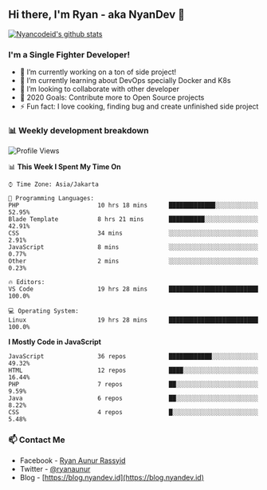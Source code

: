 ## Hi there, I'm Ryan - aka NyanDev 👋

[![Nyancodeid's github stats](https://github-readme-stats.vercel.app/api?username=nyancodeid)](https://github.com/nyancodeid/nyancodeid)

### I'm a Single Fighter Developer!
- 🔭 I’m currently working on a ton of side project!
- 🌱 I’m currently learning about DevOps specially Docker and K8s
- 👯 I’m looking to collaborate with other developer
- 🥅 2020 Goals: Contribute more to Open Source projects
- ⚡ Fun fact: I love cooking, finding bug and create unfinished side project 

### 📊 Weekly development breakdown

<!--START_SECTION:waka-->
![Profile Views](http://img.shields.io/badge/Profile%20Views-0-blue)

📊 **This Week I Spent My Time On** 

```text
⌚︎ Time Zone: Asia/Jakarta

💬 Programming Languages: 
PHP                      10 hrs 18 mins      █████████████░░░░░░░░░░░░   52.95% 
Blade Template           8 hrs 21 mins       ██████████░░░░░░░░░░░░░░░   42.91% 
CSS                      34 mins             ░░░░░░░░░░░░░░░░░░░░░░░░░   2.91% 
JavaScript               8 mins              ░░░░░░░░░░░░░░░░░░░░░░░░░   0.77% 
Other                    2 mins              ░░░░░░░░░░░░░░░░░░░░░░░░░   0.23%

🔥 Editors: 
VS Code                  19 hrs 28 mins      █████████████████████████   100.0%

💻 Operating System: 
Linux                    19 hrs 28 mins      █████████████████████████   100.0%

```

**I Mostly Code in JavaScript** 

```text
JavaScript               36 repos            ████████████░░░░░░░░░░░░░   49.32% 
HTML                     12 repos            ████░░░░░░░░░░░░░░░░░░░░░   16.44% 
PHP                      7 repos             ██░░░░░░░░░░░░░░░░░░░░░░░   9.59% 
Java                     6 repos             ██░░░░░░░░░░░░░░░░░░░░░░░   8.22% 
CSS                      4 repos             █░░░░░░░░░░░░░░░░░░░░░░░░   5.48%

```



<!--END_SECTION:waka-->

### 📫 Contact Me
- Facebook - [Ryan Aunur Rassyid](https://facebook.com/ryan.hac)
- Twitter - [@ryanaunur](https://twitter.com/ryanaunur)
- Blog - [https://blog.nyandev.id](https://blog.nyandev.id)
